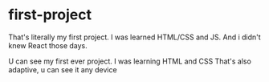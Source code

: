 # first-project
That's literally my first project. I was learned HTML/CSS and JS. And i didn't knew React those days.

U can see my first ever project. 
I was learning HTML and CSS
That's also adaptive, u can see it any device
